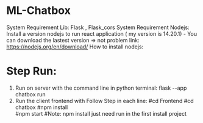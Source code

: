 # ML-Chatbox
System Requirement Lib: Flask , Flask_cors
System Requirement Nodejs: Install a version nodejs to run react application ( my version is 14.20.1) - You can download the lastest version => not problem
link: https://nodejs.org/en/download/
How to install nodejs: 
# Step Run:
1. Run on server with the command line in python terminal: flask --app chatbox run
2. Run the client frontend with Follow Step in each line: 
 #cd Frontend
#cd chatbox
#npm install    
#npm start
#Note: npm install just need run in the first install project
